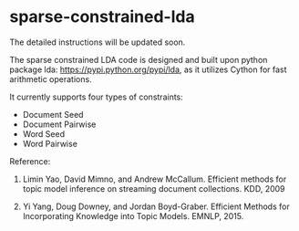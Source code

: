# sparse-constrained-lda
The detailed instructions will be updated soon.

The sparse constrained LDA code is designed and built upon python package lda: https://pypi.python.org/pypi/lda, as it utilizes Cython for fast arithmetic operations.

It currently supports four types of constraints:
* Document Seed
* Document Pairwise
* Word Seed
* Word Pairwise



Reference:

1. Limin Yao, David Mimno, and Andrew McCallum. Efficient methods for topic model inference on streaming document collections.
KDD, 2009

2. Yi Yang, Doug Downey, and Jordan Boyd-Graber. Efficient Methods for Incorporating Knowledge into Topic Models. EMNLP, 2015.
